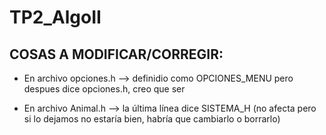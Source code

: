 # TP2_AlgoII

## COSAS A MODIFICAR/CORREGIR:

* En archivo opciones.h --> definidio como OPCIONES_MENU pero despues dice opciones.h, creo que ser

* En archivo Animal.h --> la última línea dice SISTEMA_H (no afecta pero si lo dejamos no estaría bien, habría que cambiarlo o borrarlo)
